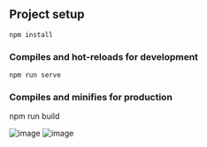 ## Project setup

```
npm install
```

### Compiles and hot-reloads for development

```
npm run serve
```

### Compiles and minifies for production

npm run build


![image](https://github.com/Neura-Shadow/Vue/blob/instance/Desktop.gif) 
![image](https://github.com/Neura-Shadow/Vue/blob/instance/mobile.gif)

